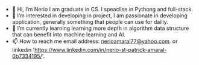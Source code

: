 - 👋 Hi, I’m Nerio I am graduate in CS. I speaclise in Pythong and full-stack. 
- 👀 I’m interested in developing in project, I am passionate in developing application, generally something that people can use for dailiy.
- 🌱 I’m currently learning learning more depth in algorithm data structure that can benefit into machine learning and AI. 
- 📫 How to reach me email address: nerioamaral77@yahoo.com. or linkedin 'https://www.linkedin.com/in/nerio-st-patrick-amaral-0b7334195/'.

<!---
nerioa7/nerioa7 is a ✨ special ✨ repository because its `README.md` (this file) appears on your GitHub profile.
You can click the Preview link to take a look at your changes.
--->
